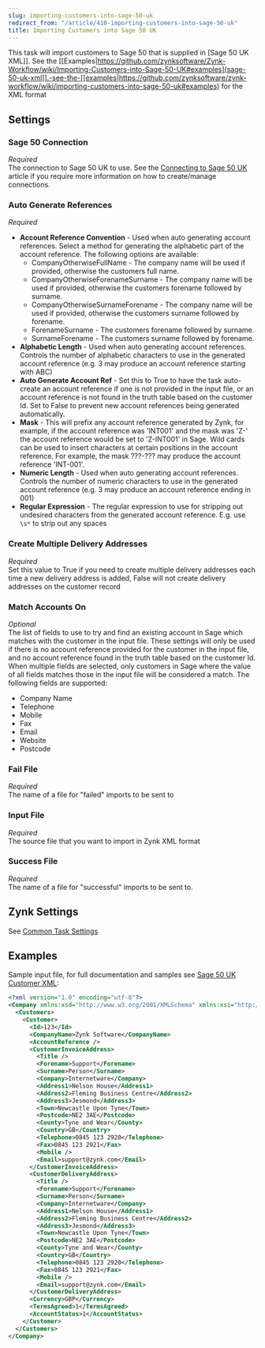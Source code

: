 ```yaml
---
slug: importing-customers-into-sage-50-uk
redirect_from: "/article/410-importing-customers-into-sage-50-uk"
title: Importing Customers into Sage 50 UK
---
```

This task will import customers to Sage 50 that is supplied in [Sage 50 UK XML]]. See the [[Examples|https://github.com/zynksoftware/Zynk-Workflow/wiki/Importing-Customers-into-Sage-50-UK#examples](sage-50-uk-xml]].-see-the-[[examples|https://github.com/zynksoftware/zynk-workflow/wiki/importing-customers-into-sage-50-uk#examples) for the XML format

## Settings  
### Sage 50 Connection
_Required_  
The connection to Sage 50 UK to use.  See the [Connecting to Sage 50 UK](connecting-to-sage-50-uk) article if you require more information on how to create/manage connections.

### Auto Generate References
_Required_  

 * **Account Reference Convention** - Used when auto generating account references. Select a method for generating the alphabetic part of the account reference.  The following options are available:
   * CompanyOtherwiseFullName - The company name will be used if provided, otherwise the customers full name.
   * CompanyOtherwiseForenameSurname - The company name will be used if provided, otherwise the customers forename followed by surname.
   * CompanyOtherwiseSurnameForename - The company name will be used if provided, otherwise the customers surname followed by forename.
   * ForenameSurname - The customers forename followed by surname.
   * SurnameForename - The customers surname followed by forename.  
 * **Alphabetic Length**  - Used when auto generating account references. Controls the number of alphabetic characters to use in the generated account reference (e.g. 3 may produce an account reference starting with ABC) 
 * **Auto Generate Account Ref** - Set this to True to have the task auto-create an account reference if one is not provided in the input file, or an account reference is not found in the truth table based on the customer Id. Set to False to prevent new account references being generated automatically. 
 * **Mask** - This will prefix any account reference generated by Zynk, for example, if the account reference was 'INT001' and the mask was 'Z-' the account reference would be set to 'Z-INT001' in Sage. Wild cards can be used to insert characters at certain positions in the account reference. For example, the mask ???-??? may produce the account reference 'INT-001'. 
 * **Numeric Length** - Used when auto generating account references. Controls the number of numeric characters to use in the generated account reference (e.g. 3 may produce an account reference ending in 001)  
 * **Regular Expression** - The regular expression to use for stripping out undesired characters from the generated account reference.  E.g. use `\s*` to strip out any spaces  

### Create Multiple Delivery Addresses
_Required_  
Set this value to True if you need to create multiple delivery addresses each time a new delivery address is added, False will not create delivery addresses on the customer record   

### Match Accounts On
_Optional_  
The list of fields to use to try and find an existing account in Sage which matches with the customer in the input file. These settings will only be used if there is no account reference provided for the customer in the input file, and no account reference found in the truth table based on the customer Id. When multiple fields are selected, only customers in Sage where the value of all fields matches those in the input file will be considered a match. The following fields are supported: 
   * Company Name
   * Telephone
   * Mobile
   * Fax
   * Email
   * Website
   * Postcode  

### Fail File
_Required_  
The name of a file for "failed" imports to be sent to   

### Input File
_Required_  
The source file that you want to import in Zynk XML format   

### Success File
_Required_  
The name of a file for "successful" imports to be sent to.   

## Zynk Settings
See [Common Task Settings](common-task-settings)

## Examples
Sample input file, for full documentation and samples see [Sage 50 UK Customer XML](sage-50-uk-customer-xml):  

```xml
<?xml version="1.0" encoding="utf-8"?>
<Company xmlns:xsd="http://www.w3.org/2001/XMLSchema" xmlns:xsi="http://www.w3.org/2001/XMLSchema-instance">
  <Customers>
    <Customer>
      <Id>123</Id>
      <CompanyName>Zynk Software</CompanyName>
      <AccountReference />
      <CustomerInvoiceAddress>
        <Title />
        <Forename>Support</Forename>
        <Surname>Person</Surname>
        <Company>Internetware</Company>
        <Address1>Nelson House</Address1>
        <Address2>Fleming Business Centre</Address2>
        <Address3>Jesmond</Address3>
        <Town>Newcastle Upon Tyne</Town>
        <Postcode>NE2 3AE</Postcode>
        <County>Tyne and Wear</County>
        <Country>GB</Country>
        <Telephone>0845 123 2920</Telephone>
        <Fax>0845 123 2921</Fax>
        <Mobile />
        <Email>support@zynk.com</Email>
      </CustomerInvoiceAddress>
      <CustomerDeliveryAddress>
        <Title />
        <Forename>Support</Forename>
        <Surname>Person</Surname>
        <Company>Internetware</Company>
        <Address1>Nelson House</Address1>
        <Address2>Fleming Business Centre</Address2>
        <Address3>Jesmond</Address3>
        <Town>Newcastle Upon Tyne</Town>
        <Postcode>NE2 3AE</Postcode>
        <County>Tyne and Wear</County>
        <Country>GB</Country>
        <Telephone>0845 123 2920</Telephone>
        <Fax>0845 123 2921</Fax>
        <Mobile />
        <Email>support@zynk.com</Email>
      </CustomerDeliveryAddress>
      <Currency>GBP</Currency>
      <TermsAgreed>1</TermsAgreed>
      <AccountStatus>1</AccountStatus>
    </Customer>
  </Customers>
</Company>
```